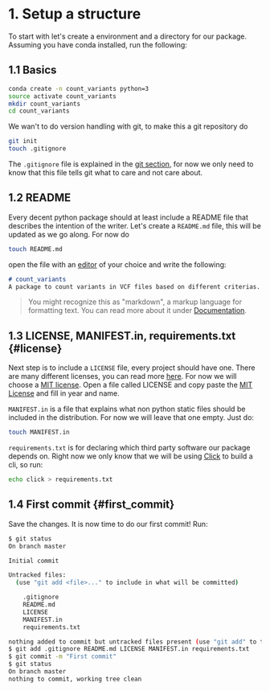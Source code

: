 # 1. Setup a structure

To start with let's create a environment and a directory for our package.
Assuming you have conda installed, run the following:

## 1.1 Basics

```bash
conda create -n count_variants python=3
source activate count_variants
mkdir count_variants
cd count_variants
```

We wan't to do version handling with git, to make this a git repository do 

```bash
git init
touch .gitignore
```

The `.gitignore` file is explained in the [git section](../../git/README.md), for now we only need to know that this file tells git what to care and not care about. 

## 1.2 README

Every decent python package should at least include a README file that describes the intention of the writer.
Let's create a `README.md` file, this will be updated as we go along. For now do

```bash
touch README.md
```

open the file with an [editor](../../editors/README.md) of your choice and write the following:

```markdown
# count_variants
A package to count variants in VCF files based on different criterias.
```

> You might recognize this as "markdown", a markup language for formatting text. You can read more about it under [Documentation](../../documentation/README.md).

## 1.3 LICENSE, MANIFEST.in, requirements.txt  {#license}

Next step is to include a `LICENSE` file, every project should have one. There are many different licenses, you can read more [here][licenses]. For now we will choose a [MIT license][mit].
Open a file called LICENSE and copy paste the [MIT License][mit] and fill in year and name.

`MANIFEST.in` is a file that explains what non python static files should be included in the distribution. For now we will leave that one empty. Just do:

```bash
touch MANIFEST.in
```

`requirements.txt` is for declaring which third party software our package depends on. Right now we only know that we will be using [Click][click] to build a cli, so run:

```bash
echo click > requirements.txt
```

## 1.4 First commit {#first_commit}

Save the changes. It is now time to do our first commit! Run:

```bash
$ git status
On branch master

Initial commit

Untracked files:
  (use "git add <file>..." to include in what will be committed)

	.gitignore
	README.md
	LICENSE
	MANIFEST.in
	requirements.txt

nothing added to commit but untracked files present (use "git add" to track)
$ git add .gitignore README.md LICENSE MANIFEST.in requirements.txt
$ git commit -m "First commit"
$ git status
On branch master
nothing to commit, working tree clean
```

[licenses]: https://help.github.com/articles/licensing-a-repository/
[mit]: https://choosealicense.com/licenses/mit/
[click]: http://click.pocoo.org/5/
